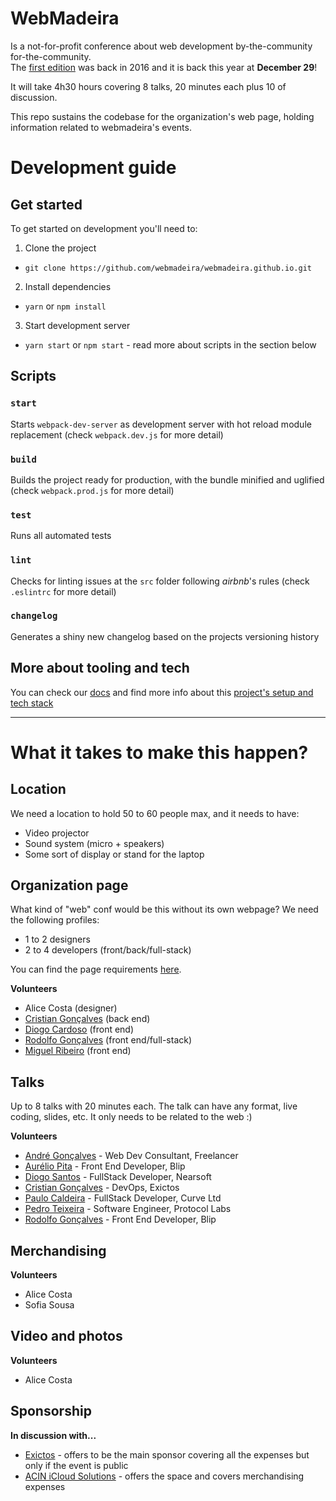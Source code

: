 # WebMadeira
Is a not-for-profit conference about web development by-the-community for-the-community.  
The [first edition](http://webmadeira.herokuapp.com/) was back in 2016 and it is back this year at **December 29**!  

It will take 4h30 hours covering 8 talks, 20 minutes each plus 10 of discussion.


This repo sustains the codebase for the organization's web page, holding information related to webmadeira's events.

# Development guide

## Get started

To get started on development you'll need to:

1. Clone the project
  * `git clone https://github.com/webmadeira/webmadeira.github.io.git`
2. Install dependencies
  * `yarn` or `npm install`
3. Start development server
  * `yarn start` or `npm start` - read more about scripts in the section below


## Scripts

### `start`
Starts `webpack-dev-server` as development server with hot reload module replacement (check `webpack.dev.js` for more detail)

### `build`
Builds the project ready for production, with the bundle minified and uglified (check `webpack.prod.js` for more detail)

### `test`
Runs all automated tests

### `lint`
Checks for linting issues at the `src` folder following *airbnb*'s rules (check `.eslintrc` for more detail)

### `changelog`
Generates a shiny new changelog based on the projects versioning history

## More about tooling and tech

You can check our [docs](/docs) and find more info about this [project's setup and tech stack](/docs/project-setup.md)


-----


# What it takes to make this happen?

## Location

We need a location to hold 50 to 60 people max, and it needs to have:
 - Video projector
 - Sound system (micro + speakers)
 - Some sort of display or stand for the laptop

## Organization page

What kind of "web" conf would be this without its own webpage? We need the following profiles:  
* 1 to 2 designers
* 2 to 4 developers (front/back/full-stack)

You can find the page requirements [here](/docs/requirements.md).

**Volunteers**
* Alice Costa (designer)
* [Cristian Gonçalves] (back end)
* [Diogo Cardoso] (front end)
* [Rodolfo Gonçalves] (front end/full-stack)
* [Miguel Ribeiro] (front end)

## Talks
Up to 8 talks with 20 minutes each. The talk can have any format, live coding, slides, etc. It only needs to be related to the web :)

**Volunteers**
* [André Gonçalves] - Web Dev Consultant, Freelancer
* [Aurélio Pita] - Front End Developer, Blip
* [Diogo Santos] - FullStack Developer, Nearsoft
* [Cristian Gonçalves] - DevOps, Exictos
* [Paulo Caldeira] - FullStack Developer, Curve Ltd
* [Pedro Teixeira] - Software Engineer, Protocol Labs
* [Rodolfo Gonçalves] - Front End Developer, Blip

## Merchandising
**Volunteers**
* Alice Costa
* Sofia Sousa

## Video and photos
**Volunteers**
* Alice Costa

## Sponsorship

**In discussion with...**  
* [Exictos] - offers to be the main sponsor covering all the expenses but only if the event is public
* [ACIN iCloud Solutions] - offers the space and covers merchandising expenses

[André Gonçalves]: https://github.com/andregoncalves
[Aurélio Pita]: https://github.com/jaapaurelio
[Cristian Gonçalves]: https://github.com/crisgoncalves
[Diogo Cardoso]: https://github.com/dpcardoso
[Diogo Santos]: https://github.com/daspinola
[Paulo Caldeira]: https://github.com/paulocaldeira17
[Pedro Teixeira]: https://github.com/pgte
[Rodolfo Gonçalves]: https://github.com/OrencioRodolfo
[Miguel Ribeiro]: https://github.com/Comum
[Exictos]: https://www.exictos.com/
[ACIN iCloud Solutions]: https://www.acin.pt/